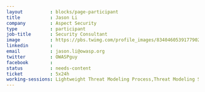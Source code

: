 ```yaml
---
layout          : blocks/page-participant
title           : Jason Li
company         : Aspect Security
type            : participant
job-title       : Security Consultant
image           : https://pbs.twimg.com/profile_images/834046053917790209/cZl865e9_400x400.jpg
linkedin        :
email           : jason.li@owasp.org
twitter         : OWASPguy
facebook        :
status          : needs-content
ticket          : 5x24h
working-sessions: Lightweight Threat Modeling Process,Threat Modeling Schema,Threat Modeling Templates,Threat Modeling Cheat Sheet,Data behind Owasp Top 10 2017,Implications of Owasp Top 10 2017,Writing Security Tests,Testing Guide v5,Cheatsheets,NextGen Security Scanners,OWASP Risk Rating Management Project
---
```

